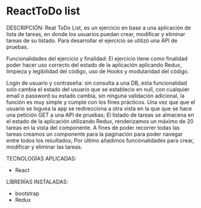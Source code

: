 # ReactToDo list 

DESCRIPCIÓN: Reat ToDo List, es un ejercicio en base a una aplicación de lista de tareas, en donde los usuarios puedan crear, modificar y eliminar tareas de su listado.
Para desarrollar el ejercicio se utilizó una API de pruebas.

Funcionalidades del ejercicio y finalidad: El ejercicio tiene como finalidad poder hacer uso correcto del estado de la aplicación aplicando Redux, limpieza y legibilidad del código, uso de Hooks y modularidad del código.

Login de usuario y contraseña: sin consulta a una DB, esta funcionalidad solo cambia el estado del usuario que se establecio en null, con cualquier email o password su estado cambia, sin ninguna validación adicional, la función es muy simple y cumple con los fines prácticos.
Una vez que que el usuario se loguea la app se redirecciona a otra vista en la que que se hace una petición GET a una API de pruebas; El listado de tareas se almacena en el estado de la aplicación utilizando Redux, renderizamos un máximo de 20 tareas en la vista del componente.
A fines de poder recorrer todas las tareas creamos un componente para la paginación para poder navegar entre todos los resultados; Por último añadimos funcionalidades para crear, modificar y eliminar las tareas.

TECNOLOGÍAS APLICADAS:
 * React

LIBRERÍAS INSTALADAS:
 * bootstrap
 * Redux




